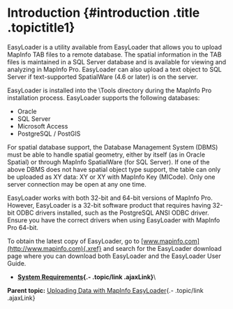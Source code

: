 Introduction {#introduction .title .topictitle1}
============

<div class="body conbody">

EasyLoader is a utility available from EasyLoader that allows you to
upload MapInfo TAB files to a remote database. The spatial information
in the TAB files is maintained in a SQL Server database and is available
for viewing and analyzing in MapInfo Pro. EasyLoader can also upload a
text object to SQL Server if text-supported SpatialWare (4.6 or later)
is on the server.

EasyLoader is installed into the <span
class="ph filepath">\\Tools</span> directory during the MapInfo Pro
installation process. EasyLoader supports the following databases:

-   Oracle
-   SQL Server
-   Microsoft Access
-   PostgreSQL / PostGIS

For spatial database support, the Database Management System (DBMS) must
be able to handle spatial geometry, either by itself (as in Oracle
Spatial) or through MapInfo SpatialWare (for SQL Server). If one of the
above DBMS does not have spatial object type support, the table can only
be uploaded as XY data: XY or XY with MapInfo Key (<span
class="keyword">MICode</span>). Only one server connection may be open
at any one time.

EasyLoader works with both 32-bit and 64-bit versions of MapInfo Pro.
However, EasyLoader is a 32-bit software product that requires having
32-bit ODBC drivers installed, such as the PostgreSQL ANSI ODBC driver.
Ensure you have the correct drivers when using EasyLoader with MapInfo
Pro 64-bit.

To obtain the latest copy of EasyLoader, go to
[www.mapinfo.com](http://www.mapinfo.com){.xref} and search for the
EasyLoader download page where you can download both EasyLoader and the
EasyLoader User Guide.

</div>

<div class="related-links" functx="http://www.functx.com">

<div class="related-links-title">

</div>

-   **[System
    Requirements](contents/../common/shared/requirements.html){.-
    .topic/link .ajaxLink}**\

<div class="familylinks">

<div class="parentlink">

**Parent topic:** [Uploading Data with MapInfo
EasyLoader](contents/../contents/chapterintro.html){.- .topic/link
.ajaxLink}

</div>

</div>

</div>
